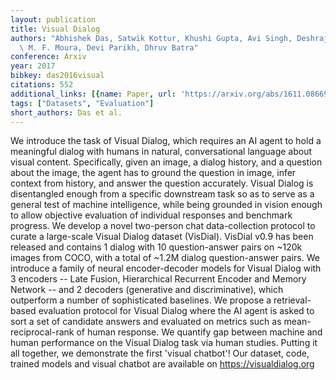```yaml
---
layout: publication
title: Visual Dialog
authors: "Abhishek Das, Satwik Kottur, Khushi Gupta, Avi Singh, Deshraj Yadav, Jos\xE9\
  \ M. F. Moura, Devi Parikh, Dhruv Batra"
conference: Arxiv
year: 2017
bibkey: das2016visual
citations: 552
additional_links: [{name: Paper, url: 'https://arxiv.org/abs/1611.08669'}]
tags: ["Datasets", "Evaluation"]
short_authors: Das et al.
---
```

We introduce the task of Visual Dialog, which requires an AI agent to hold a
meaningful dialog with humans in natural, conversational language about visual
content. Specifically, given an image, a dialog history, and a question about
the image, the agent has to ground the question in image, infer context from
history, and answer the question accurately. Visual Dialog is disentangled
enough from a specific downstream task so as to serve as a general test of
machine intelligence, while being grounded in vision enough to allow objective
evaluation of individual responses and benchmark progress. We develop a novel
two-person chat data-collection protocol to curate a large-scale Visual Dialog
dataset (VisDial). VisDial v0.9 has been released and contains 1 dialog with 10
question-answer pairs on ~120k images from COCO, with a total of ~1.2M dialog
question-answer pairs.
  We introduce a family of neural encoder-decoder models for Visual Dialog with
3 encoders -- Late Fusion, Hierarchical Recurrent Encoder and Memory Network --
and 2 decoders (generative and discriminative), which outperform a number of
sophisticated baselines. We propose a retrieval-based evaluation protocol for
Visual Dialog where the AI agent is asked to sort a set of candidate answers
and evaluated on metrics such as mean-reciprocal-rank of human response. We
quantify gap between machine and human performance on the Visual Dialog task
via human studies. Putting it all together, we demonstrate the first 'visual
chatbot'! Our dataset, code, trained models and visual chatbot are available on
https://visualdialog.org